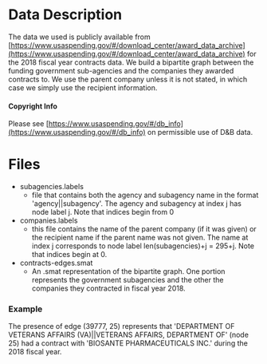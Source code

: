 # Data Description 
The data we used is publicly available from [https://www.usaspending.gov/#/download_center/award_data_archive](https://www.usaspending.gov/#/download_center/award_data_archive) for the 2018 fiscal year contracts data. We build a bipartite graph between the funding government sub-agencies and the companies they awarded contracts to. We use the parent company unless it is not stated, in which case we simply use the recipient information.

#### Copyright Info
Please see [https://www.usaspending.gov/#/db_info](https://www.usaspending.gov/#/db_info) on permissible use of D&B data.

# Files
* subagencies.labels
    * file that contains both the agency and subagency name in the format 'agency||subagency'. The agency and subagency at index j has node label j. Note that indices begin from 0
*  companies.labels
    *	this file contains the name of the parent company (if it was given) or the recipient name if the parent name was not given. The name at index j corresponds to node label len(subagencies)+j = 295+j. Note that indices begin at 0.
* contracts-edges.smat
    * An .smat representation of the bipartite graph. One portion represents the government subagencies and the other the companies they contracted in fiscal year 2018.

### Example
The presence of edge (39777, 25) represents that 'DEPARTMENT OF VETERANS AFFAIRS (VA)||VETERANS AFFAIRS, DEPARTMENT OF' (node 25) had a contract with 'BIOSANTE PHARMACEUTICALS  INC.' during the 2018 fiscal year.